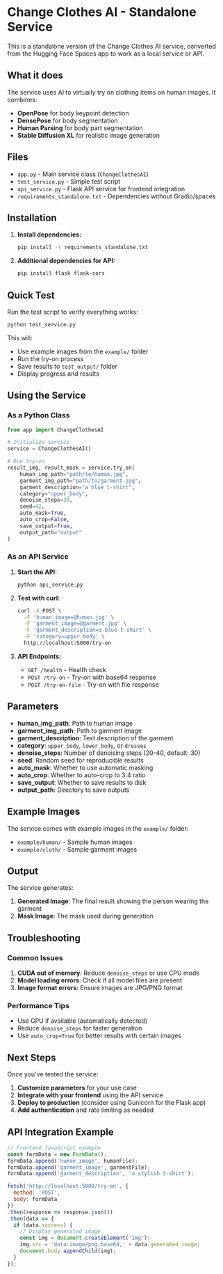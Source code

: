 # Change Clothes AI - Standalone Service

This is a standalone version of the Change Clothes AI service, converted from the Hugging Face Spaces app to work as a local service or API.

## What it does

The service uses AI to virtually try on clothing items on human images. It combines:
- **OpenPose** for body keypoint detection
- **DensePose** for body segmentation  
- **Human Parsing** for body part segmentation
- **Stable Diffusion XL** for realistic image generation

## Files

- `app.py` - Main service class (`ChangeClothesAI`)
- `test_service.py` - Simple test script
- `api_service.py` - Flask API service for frontend integration
- `requirements_standalone.txt` - Dependencies without Gradio/spaces

## Installation

1. **Install dependencies:**
   ```bash
   pip install -r requirements_standalone.txt
   ```

2. **Additional dependencies for API:**
   ```bash
   pip install flask flask-cors
   ```

## Quick Test

Run the test script to verify everything works:

```bash
python test_service.py
```

This will:
- Use example images from the `example/` folder
- Run the try-on process
- Save results to `test_output/` folder
- Display progress and results

## Using the Service

### As a Python Class

```python
from app import ChangeClothesAI

# Initialize service
service = ChangeClothesAI()

# Run try-on
result_img, result_mask = service.try_on(
    human_img_path="path/to/human.jpg",
    garment_img_path="path/to/garment.jpg", 
    garment_description="a blue t-shirt",
    category="upper_body",
    denoise_steps=30,
    seed=42,
    auto_mask=True,
    auto_crop=False,
    save_output=True,
    output_path="output"
)
```

### As an API Service

1. **Start the API:**
   ```bash
   python api_service.py
   ```

2. **Test with curl:**
   ```bash
   curl -X POST \
     -F 'human_image=@human.jpg' \
     -F 'garment_image=@garment.jpg' \
     -F 'garment_description=a blue t-shirt' \
     -F 'category=upper_body' \
     http://localhost:5000/try-on
   ```

3. **API Endpoints:**
   - `GET /health` - Health check
   - `POST /try-on` - Try-on with base64 response
   - `POST /try-on-file` - Try-on with file response

## Parameters

- **human_img_path**: Path to human image
- **garment_img_path**: Path to garment image
- **garment_description**: Text description of the garment
- **category**: `upper_body`, `lower_body`, or `dresses`
- **denoise_steps**: Number of denoising steps (20-40, default: 30)
- **seed**: Random seed for reproducible results
- **auto_mask**: Whether to use automatic masking
- **auto_crop**: Whether to auto-crop to 3:4 ratio
- **save_output**: Whether to save results to disk
- **output_path**: Directory to save outputs

## Example Images

The service comes with example images in the `example/` folder:
- `example/human/` - Sample human images
- `example/cloth/` - Sample garment images

## Output

The service generates:
1. **Generated Image**: The final result showing the person wearing the garment
2. **Mask Image**: The mask used during generation

## Troubleshooting

### Common Issues

1. **CUDA out of memory**: Reduce `denoise_steps` or use CPU mode
2. **Model loading errors**: Check if all model files are present
3. **Image format errors**: Ensure images are JPG/PNG format

### Performance Tips

- Use GPU if available (automatically detected)
- Reduce `denoise_steps` for faster generation
- Use `auto_crop=True` for better results with certain images

## Next Steps

Once you've tested the service:

1. **Customize parameters** for your use case
2. **Integrate with your frontend** using the API service
3. **Deploy to production** (consider using Gunicorn for the Flask app)
4. **Add authentication** and rate limiting as needed

## API Integration Example

```javascript
// Frontend JavaScript example
const formData = new FormData();
formData.append('human_image', humanFile);
formData.append('garment_image', garmentFile);
formData.append('garment_description', 'a stylish t-shirt');

fetch('http://localhost:5000/try-on', {
  method: 'POST',
  body: formData
})
.then(response => response.json())
.then(data => {
  if (data.success) {
    // Display generated image
    const img = document.createElement('img');
    img.src = 'data:image/png;base64,' + data.generated_image;
    document.body.appendChild(img);
  }
});
```
